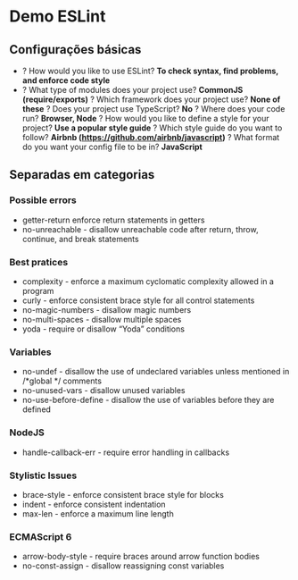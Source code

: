 # Demo ESLint

## Configurações básicas
- ? How would you like to use ESLint? **To check syntax, find problems, and enforce code style**
- ? What type of modules does your project use? **CommonJS (require/exports)**
? Which framework does your project use? **None of these**
? Does your project use TypeScript? **No**
? Where does your code run? **Browser, Node**
? How would you like to define a style for your project? **Use a popular style guide**
? Which style guide do you want to follow? **Airbnb (https://github.com/airbnb/javascript)**
? What format do you want your config file to be in? **JavaScript**

## Separadas em categorias

### Possible errors
* getter-return enforce return statements in getters
* no-unreachable - disallow unreachable code after return, throw, continue, and break statements
### Best pratices
* complexity - enforce a maximum cyclomatic complexity allowed in a program
* curly - enforce consistent brace style for all control statements
* no-magic-numbers - disallow magic numbers
* no-multi-spaces - disallow multiple spaces
* yoda - require or disallow “Yoda” conditions

### Variables
* no-undef - disallow the use of undeclared variables unless mentioned in /*global */ comments
* no-unused-vars - disallow unused variables
* no-use-before-define - disallow the use of variables before they are defined

### NodeJS
* handle-callback-err - require error handling in callbacks

### Stylistic Issues
* brace-style - enforce consistent brace style for blocks
* indent - enforce consistent indentation
* max-len - enforce a maximum line length

### ECMAScript 6
* arrow-body-style - require braces around arrow function bodies
* no-const-assign - disallow reassigning const variables
